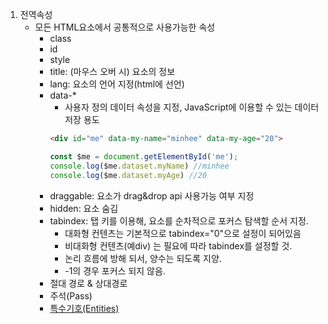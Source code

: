 1. 전역속성
    - 모든 HTML요소에서 공통적으로 사용가능한 속성
        - class
        - id
        - style
        - title: (마우스 오버 시) 요소의 정보 
        - lang: 요소의 언어 지정(html에 선언)
        - data-*
            - 사용자 정의 데이터 속성을 지정, JavaScript에 이용할 수 있는 데이터 저장 용도
            ```html
            <div id="me" data-my-name="minhee" data-my-age="20">
            ```
            ```javaScript
            const $me = document.getElementById('me');
            console.log($me.dataset.myName) //minhee
            console.log($me.dataset.myAge) //20
            ```
        - draggable: 요소가 drag&drop api 사용가능 여부 지정
        - hidden: 요소 숨김
        - tabindex: 탭 키를 이용해, 요소를 순차적으로 포커스 탐색할 순서 지정.
            - 대화형 컨텐츠는 기본적으로 tabindex="0"으로 설정이 되어있음
            - 비대화형 컨텐츠(예div) 는 필요에 따라 tabindex를 설정할 것.
            - 논리 흐름에 방해 되서, 양수는 되도록 지양.
            - -1의 경우 포커스 되지 않음.
        - 절대 경로 & 상대경로 
        - 주석(Pass)
        - [특수기호(Entities)](https://freeformatter.com/html-entities.html)